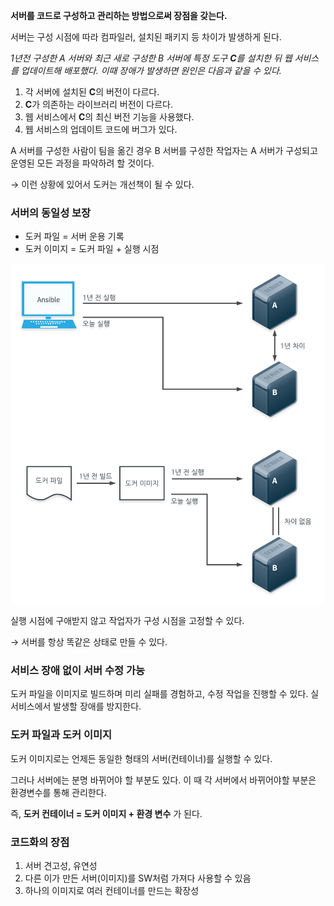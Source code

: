 **서버를 코드로 구성하고 관리하는 방법으로써 장점을 갖는다.**

서버는 구성 시점에 따라 컴파일러, 설치된 패키지 등 차이가 발생하게 된다. 

*1년전 구성한 A 서버와 최근 새로 구성한 B 서버에 특정 도구 **C**를 설치한 뒤 웹 서비스를 업데이트해 배포했다. 이때 장애가 발생하면 원인은 다음과 같을 수 있다.*

1. 각 서버에 설치된 **C**의 버전이 다르다.
2. **C**가 의존하는 라이브러리 버전이 다르다.
3. 웹 서비스에서 **C**의 최신 버전 기능을 사용했다.
4. 웹 서비스의 업데이트 코드에 버그가 있다.

A 서버를 구성한 사람이 팀을 옮긴 경우 B 서버를 구성한 작업자는 A 서버가 구성되고 운영된 모든 과정을 파악하려 할 것이다.

→ 이런 상황에 있어서 도커는 개선책이 될 수 있다.

### 서버의 동일성 보장

- 도커 파일 = 서버 운용 기록
- 도커 이미지 = 도커 파일 + 실행 시점

![](./img/1.png)

실행 시점에 구애받지 않고 작업자가 구성 시점을 고정할 수 있다.

→ 서버를 항상 똑같은 상태로 만들 수 있다.

### 서비스 장애 없이 서버 수정 가능

도커 파일을 이미지로 빌드하며 미리 실패를 경험하고, 수정 작업을 진행할 수 있다. 실 서비스에서 발생할 장애를 방지한다.

### 도커 파일과 도커 이미지

도커 이미지로는 언제든 동일한 형태의 서버(컨테이너)를 실행할 수 있다.

그러나 서버에는 분명 바뀌어야 할 부분도 있다. 이 때 각 서버에서 바뀌어야할 부분은 환경변수를 통해 관리한다.

즉, **도커 컨테이너 = 도커 이미지 + 환경 변수** 가 된다.

### 코드화의 장점

1. 서버 견고성, 유연성
2. 다른 이가 만든 서버(이미지)를 SW처럼 가져다 사용할 수 있음
3. 하나의 이미지로 여러 컨테이너를 만드는 확장성